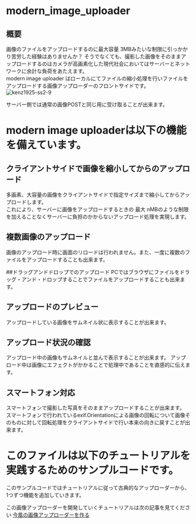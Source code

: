 # modern_image_uploader
## 概要
画像のファイルをアップロードするのに最大容量 3MBみたいな制限に引っかかり苦労した経験はありませんか？
そうでなくても、撮影した画像をそのままアップロードするのはカメラが高画素化した現代社会においてはサーバーとネットワークに余計な負荷をあたえます。  
modern image uploader はローカルにてファイルの縮小処理を行いファイルをアップロードする画像アップローダーのフロントサイドです。
![kenz1925-ss2-9](https://user-images.githubusercontent.com/479696/137863229-ac602000-e61d-4b23-b17a-04b387427bde.png)

サーバー側では通常の画像POSTと同じ用に受け取ることが出来ます。

# modern image uploaderは以下の機能を備えています。

## クライアントサイドで画像を縮小してからのアップロード 
多画素、大容量の画像をクライアントサイドで指定サイズまで縮小してからアップロードします。  
これにより、サーバーに画像をアップロードするときの 最大 nMBのような制限を加えることなくサーバーに負担のかからないアップロード処理を実現します。

## 複数画像のアップロード
画像のアップロード時に画面のリロードは行われません。また、一度に複数のファイルをアップロードすることも出来ます。

##ドラッグアンドドロップでのアップロード
PCではブラウザにファイルをドラッグ・アンド・ドロップすることでファイルをアップロードすることも出来ます。

## アップロードのプレビュー
アップロードしている画像をサムネイル状に表示することが出来ます。

## アップロード状況の確認
アップロード中の画像もサムネイルと並んで表示することが出来ます。
アップロード中は画像にエフェクトがかかることで処理中であることを直感的に伝えます。

## スマートフォン対応
スマートフォンで撮影した写真をそのままアップロードすることが出来ます。  
スマートフォンで行われているexif.Orientationによる画像の回転について画像そのものに対して回転処理をクライアントサイドで行い本来の向きに戻すことが出来ます。

# このファイルは以下のチュートリアルを実践するためのサンプルコードです。

このサンプルコードではチュートリアルに従って古典的なアップローダーから、1つずつ機能を追加していきます。

この画像アップローダーを開発していくチュートリアルは次の記事を見てください
[今風の画像アップローダーを作る](https://firespeed.org/diary.php?diary=kenz-1925)
